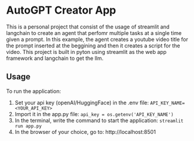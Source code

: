 # **AutoGPT Creator App**

This is a personal project that consist of the usage of streamlit and langchain to create an agent that perfomr multiple tasks at a single time given a prompt. 
In this example, the agent creates a youtube video title for the prompt inserted at the beggining and then it creates a script for the video.
This project is built in pyton using streamlit as the web app framework and langchain to get the llm.

## Usage

To run the application:
1. Set your api key (openAI/HuggingFace) in the .env file: `API_KEY_NAME=<YOUR_API_KEY>`
2. Import it in the app.py file: `api_key = os.getenv('API_KEY_NAME')`
3. In the terminal, write the command to start the application: `streamlit run app.py`
4. In the browser of your choice, go to: http://localhost:8501